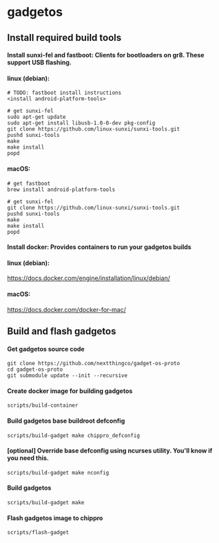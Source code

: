 # gadgetos

## Install required build tools

#### Install sunxi-fel and fastboot: Clients for bootloaders on gr8. These support USB flashing.
#### linux (debian):
```
# TODO: fastboot install instructions
<install android-platform-tools>

# get sunxi-fel
sudo apt-get update
sudo apt-get install libusb-1.0-0-dev pkg-config
git clone https://github.com/linux-sunxi/sunxi-tools.git
pushd sunxi-tools
make
make install
popd
```
#### macOS:
```
# get fastboot
brew install android-platform-tools

# get sunxi-fel
git clone https://github.com/linux-sunxi/sunxi-tools.git
pushd sunxi-tools
make
make install
popd
```

#### Install docker: Provides containers to run your gadgetos builds
#### linux (debian):
https://docs.docker.com/engine/installation/linux/debian/
#### macOS:
https://docs.docker.com/docker-for-mac/

## Build and flash gadgetos

#### Get gadgetos source code
```
git clone https://github.com/nextthingco/gadget-os-proto
cd gadget-os-proto
git submodule update --init --recursive
```

#### Create docker image for building gadgetos
```
scripts/build-container
```
#### Build gadgetos base buildroot defconfig
```
scripts/build-gadget make chippro_defconfig
```
#### [optional] Override base defconfig using ncurses utility. You'll know if you need this.
```
scripts/build-gadget make nconfig
```
#### Build gadgetos
```
scripts/build-gadget make
```
#### Flash gadgetos image to chippro
```
scripts/flash-gadget
```
